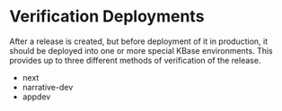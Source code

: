 ---
---
# Verification Deployments

After a release is created, but before deployment of it in production, it should be deployed into one or more special KBase environments. This provides up to three different methods of verification of the release.

- next
- narrative-dev
- appdev